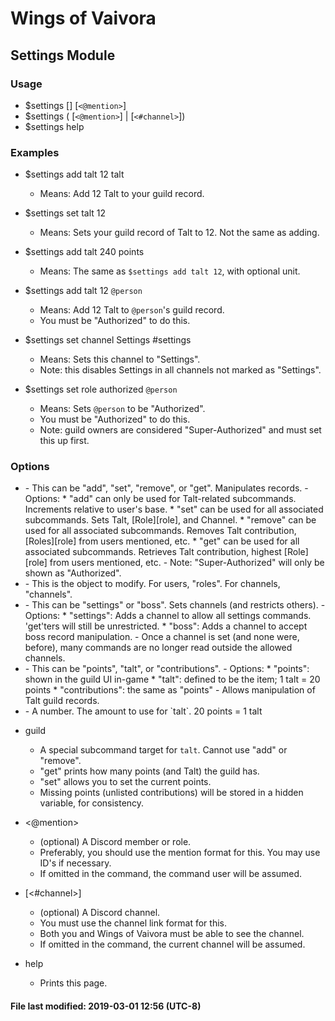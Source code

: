 # Wings of Vaivora

## Settings Module

### Usage
+ $settings <setting> <talt> <talt-value> [<talt-unit>] [`<@mention>`]
+ $settings <setting> <obj> (<role> [`<@mention>`] | <channel> [`<#channel>`])
+ $settings help

### Examples
+ $settings add talt 12 talt
    - Means: Add 12 Talt to your guild record.

+ $settings set talt 12
    - Means: Sets your guild record of Talt to 12. Not the same as adding.

+ $settings add talt 240 points
    - Means: The same as `$settings add talt 12`, with optional unit.

+ $settings add talt 12 `@person`
    - Means: Add 12 Talt to `@person`'s guild record.
    - You must be "Authorized" to do this.

+ $settings set channel Settings #settings
    - Means: Sets this channel to "Settings".
    - Note: this disables Settings in all channels not marked as "Settings".

+ $settings set role authorized `@person`
    - Means: Sets `@person` to be "Authorized".
    - You must be "Authorized" to do this.
    - Note: guild owners are considered "Super-Authorized" and must set this up first.

### Options
+ <setting>
    - This can be "add", "set", "remove", or "get". Manipulates records.
    - Options:
        * "add" can only be used for Talt-related subcommands. Increments relative to user's base.
        * "set" can be used for all associated subcommands. Sets Talt, [Role][role], and Channel.
        * "remove" can be used for all associated subcommands. Removes Talt contribution, [Roles][role] from users mentioned, etc.
        * "get" can be used for all associated subcommands. Retrieves Talt contribution, highest [Role][role] from users mentioned, etc.
    - Note: "Super-Authorized" will only be shown as "Authorized".

+ <obj>
    - This is the object to modify. For users, "roles". For channels, "channels".

+ <channel>
    - This can be "settings" or "boss". Sets channels (and restricts others).
    - Options:
        * "settings": Adds a channel to allow all settings commands. 'get'ters will still be unrestricted.
        * "boss": Adds a channel to accept boss record manipulation.
    - Once a channel is set (and none were, before), many commands are no longer read outside the allowed channels.

+ <contribution>
    - This can be "points", "talt", or "contributions".
    - Options:
        * "points": shown in the guild UI in-game
        * "talt": defined to be the item; 1 talt = 20 points
        * "contributions": the same as "points"
    - Allows manipulation of Talt guild records.

+ <contribution-value>
    - A number. The amount to use for `talt`. 20 points = 1 talt

+ guild
    - A special subcommand target for <setting> `talt`. Cannot use "add" or "remove".
    - <setting> "get" prints how many points (and Talt) the guild has.
    - <setting> "set" allows you to set the current points.
    - Missing points (unlisted contributions) will be stored in a hidden variable, for consistency.

+ <@mention>
    - (optional) A Discord member or role.
    - Preferably, you should use the mention format for this. You may use ID's if necessary.
    - If omitted in the <setting> command, the command user will be assumed.

+ [<#channel>]
    - (optional) A Discord channel.
    - You must use the channel link format for this.
    - Both you and Wings of Vaivora must be able to see the channel.
    - If omitted in the <setting> command, the current channel will be assumed.

+ help
    - Prints this page.

#### File last modified: 2019-03-01 12:56 (UTC-8)

[role]: . "Discord roles are different from Wings of Vaivora's Roles."